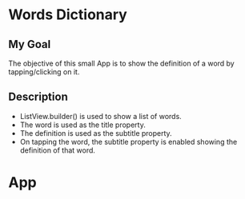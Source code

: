 # Words Dictionary

## My Goal
The objective of this small App is to show the definition of a word by tapping/clicking on it. 

## Description
- ListView.builder() is used to show a list of words.
- The word is used as the title property.
- The definition is used as the subtitle property. 
- On tapping the word, the subtitle property is enabled showing the definition of that word. 

# App
